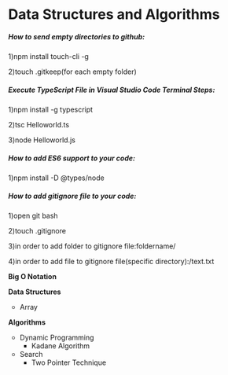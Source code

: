 <h1>Data Structures and Algorithms</h1>
<h5><strong>How to send empty directories to github:</strong></h5>
<p>1)npm install touch-cli -g</p>
<p>2)touch .gitkeep(for each empty folder)</p>
<h5><strong>Execute TypeScript File in Visual Studio Code Terminal Steps:</strong></h5>
<p>1)npm install -g typescript</p>
<p>2)tsc Helloworld.ts</p>
<p>3)node Helloworld.js</p>
<h5><strong>How to add ES6 support to your code:</strong></h5>
<p>1)npm install -D @types/node</p>
<h5><strong>How to add gitignore file to your code:</strong></h5>
<p>1)open git bash</p>
<p>2)touch .gitignore</p>
<p>3)in order to add folder to gitignore file:foldername/</p>
<p>4)in order to add file to gitignore file(specific directory):/text.txt</p>
<p><strong>Big O Notation</strong></p>
<p><strong>Data Structures</strong></p>
<ul type="circle">
  <li>Array</li>
</ul>
<p><strong>Algorithms</strong></p>
<ul type="circle">
  <li>
    Dynamic Programming
     <ul type="square">
        <li>Kadane Algorithm</li>
     </ul>
  </li>
   <li>
    Search
     <ul type="square">
        <li>Two Pointer Technique</li>
     </ul>
  </li>
  
</ul>
